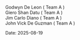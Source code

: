 Godwyn De Leon  ( Team A )  
Giero Shan Datu  ( Team A )  
Jim Carlo Diano  ( Team A )  
John Vick De Guzman  ( Team A )  

Date: 2025-08-19  

